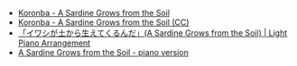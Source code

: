 * [Koronba - A Sardine Grows from the Soil](https://www.youtube.com/watch?v=d_T1StgldnM)
* [Koronba - A Sardine Grows from the Soil (CC)](https://www.youtube.com/watch?v=e_Qb1UP002c)
* [「イワシが土から生えてくるんだ」(A Sardine Grows from the Soil) | Light Piano Arrangement](https://www.youtube.com/watch?v=l36htoAvJC4)
* [A Sardine Grows from the Soil - piano version](https://www.youtube.com/watch?v=7MuabMQlTWs)
